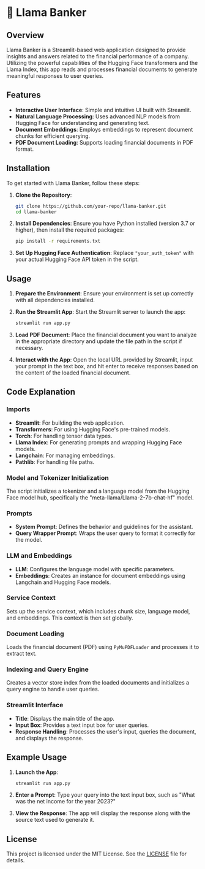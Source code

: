 # 🦙 Llama Banker

## Overview

Llama Banker is a Streamlit-based web application designed to provide insights and answers related to the financial performance of a company. Utilizing the powerful capabilities of the Hugging Face transformers and the Llama Index, this app reads and processes financial documents to generate meaningful responses to user queries.

## Features

- **Interactive User Interface**: Simple and intuitive UI built with Streamlit.
- **Natural Language Processing**: Uses advanced NLP models from Hugging Face for understanding and generating text.
- **Document Embeddings**: Employs embeddings to represent document chunks for efficient querying.
- **PDF Document Loading**: Supports loading financial documents in PDF format.

## Installation

To get started with Llama Banker, follow these steps:

1. **Clone the Repository**:
    ```bash
    git clone https://github.com/your-repo/llama-banker.git
    cd llama-banker
    ```

2. **Install Dependencies**:
    Ensure you have Python installed (version 3.7 or higher), then install the required packages:
    ```bash
    pip install -r requirements.txt
    ```

3. **Set Up Hugging Face Authentication**:
    Replace `"your_auth_token"` with your actual Hugging Face API token in the script.

## Usage

1. **Prepare the Environment**:
    Ensure your environment is set up correctly with all dependencies installed.

2. **Run the Streamlit App**:
    Start the Streamlit server to launch the app:
    ```bash
    streamlit run app.py
    ```

3. **Load PDF Document**:
    Place the financial document you want to analyze in the appropriate directory and update the file path in the script if necessary.

4. **Interact with the App**:
    Open the local URL provided by Streamlit, input your prompt in the text box, and hit enter to receive responses based on the content of the loaded financial document.

## Code Explanation

### Imports

- **Streamlit**: For building the web application.
- **Transformers**: For using Hugging Face's pre-trained models.
- **Torch**: For handling tensor data types.
- **Llama Index**: For generating prompts and wrapping Hugging Face models.
- **Langchain**: For managing embeddings.
- **Pathlib**: For handling file paths.

### Model and Tokenizer Initialization

The script initializes a tokenizer and a language model from the Hugging Face model hub, specifically the "meta-llama/Llama-2-7b-chat-hf" model.

### Prompts

- **System Prompt**: Defines the behavior and guidelines for the assistant.
- **Query Wrapper Prompt**: Wraps the user query to format it correctly for the model.

### LLM and Embeddings

- **LLM**: Configures the language model with specific parameters.
- **Embeddings**: Creates an instance for document embeddings using Langchain and Hugging Face models.

### Service Context

Sets up the service context, which includes chunk size, language model, and embeddings. This context is then set globally.

### Document Loading

Loads the financial document (PDF) using `PyMuPDFLoader` and processes it to extract text.

### Indexing and Query Engine

Creates a vector store index from the loaded documents and initializes a query engine to handle user queries.

### Streamlit Interface

- **Title**: Displays the main title of the app.
- **Input Box**: Provides a text input box for user queries.
- **Response Handling**: Processes the user's input, queries the document, and displays the response.

## Example Usage

1. **Launch the App**:
    ```bash
    streamlit run app.py
    ```

2. **Enter a Prompt**:
    Type your query into the text input box, such as "What was the net income for the year 2023?"

3. **View the Response**:
    The app will display the response along with the source text used to generate it.

## License

This project is licensed under the MIT License. See the [LICENSE](LICENSE) file for details.
